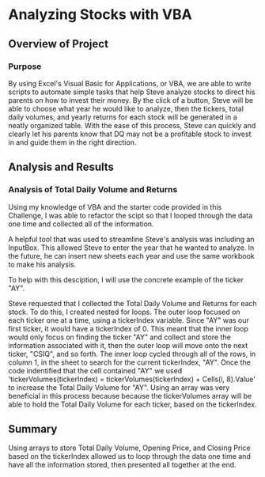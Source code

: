 # Analyzing Stocks with VBA

## Overview of Project

### Purpose
By using Excel's Visual Basic for Applications, or VBA, we are able to write scripts to automate simple tasks that help Steve analyze stocks to direct his parents on how to invest their money. By the click of a button, Steve will be able to choose what year he would like to analyze, then the tickers, total daily volumes, and yearly returns for each stock will be generated in a neatly organized table. With the ease of this process, Steve can quickly and clearly let his parents know that DQ may not be a profitable stock to invest in and guide them in the right direction.

## Analysis and Results

### Analysis of Total Daily Volume and Returns

Using my knowledge of VBA and the starter code provided in this Challenge, I was able to refactor the scipt so that I looped through the data one time and collected all of the information. 

A helpful tool that was used to streamline Steve's analysis was including an InputBox. This allowed Steve to enter the year that he wanted to analyze. In the future, he can insert new sheets each year and use the same workbook to make his analysis.

To help with this desciption, I will use the concrete example of the ticker "AY". 

Steve requested that I collected the Total Daily Volume and Returns for each stock. To do this, I created nested for loops. The outer loop focused on each ticker one at a time, using a tickerIndex variable. Since "AY" was our first ticker, it would have a tickerIndex of 0. This meant that the inner loop would only focus on finding the ticker "AY" and collect and store the information associated with it, then the outer loop will move onto the next ticker, "CSIQ", and so forth. The inner loop cycled through all of the rows, in column 1, in the sheet to search for the current tickerIndex, "AY". Once the code indentified that the cell contained "AY" we used 'tickerVolumes(tickerIndex) = tickerVolumes(tickerIndex) + Cells(i, 8).Value' to increase the Total Daily Volume for "AY". Using an array was very beneficial in this process because because the tickerVolumes array will be able to hold the Total Daily Volume for each ticker, based on the tickerIndex. 






## Summary

Using arrays to store Total Daily Volume, Opening Price, and Closing Price based on the tickerIndex allowed us to loop through the data one time and have all the information stored, then presented all together at the end. 
